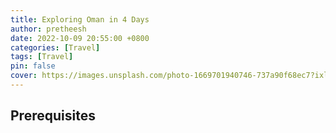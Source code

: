 ```yaml
---
title: Exploring Oman in 4 Days
author: pretheesh
date: 2022-10-09 20:55:00 +0800
categories: [Travel]
tags: [Travel]
pin: false
cover: https://images.unsplash.com/photo-1669701940746-737a90f68ec7?ixlib=rb-4.0.3&ixid=MnwxMjA3fDB8MHxwaG90by1wYWdlfHx8fGVufDB8fHx8&auto=format&fit=crop&w=1200&h=600&q=80
---
```


## Prerequisites